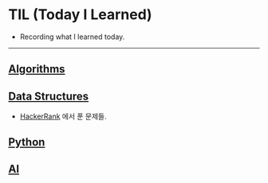 # TIL (Today I Learned)
* Recording what I learned today.
***

## [Algorithms](#)

## [Data Structures](https://github.com/TJKim0/TIL/tree/main/Data%20Structures)
* [HackerRank](https://www.hackerrank.com/) 에서 푼 문제들.

## [Python](#)

## [AI](#)